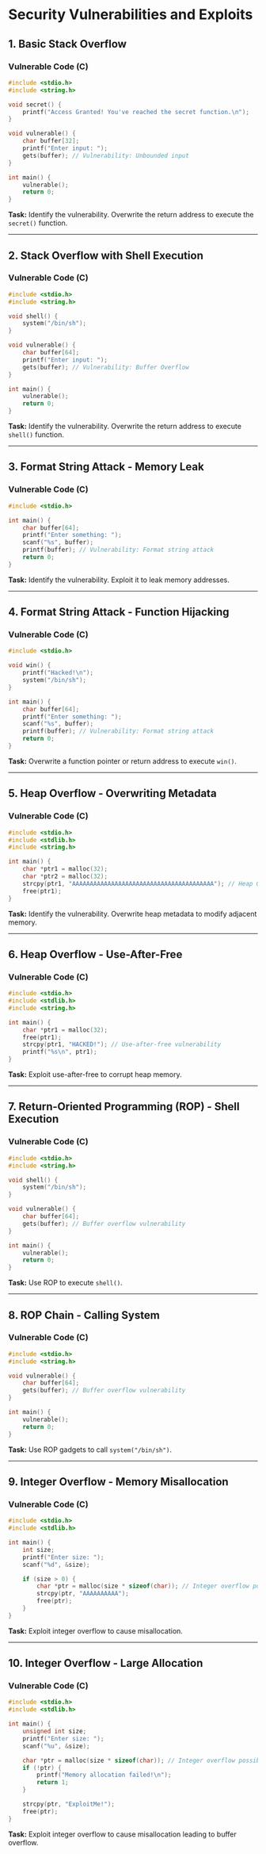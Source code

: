# Security Vulnerabilities and Exploits

## 1. Basic Stack Overflow

### Vulnerable Code (C)
```c
#include <stdio.h>
#include <string.h>

void secret() {
    printf("Access Granted! You've reached the secret function.\n");
}

void vulnerable() {
    char buffer[32];
    printf("Enter input: ");
    gets(buffer); // Vulnerability: Unbounded input
}

int main() {
    vulnerable();
    return 0;
}
```
**Task:** Identify the vulnerability. Overwrite the return address to execute the `secret()` function.

---

## 2. Stack Overflow with Shell Execution

### Vulnerable Code (C)
```c
#include <stdio.h>
#include <string.h>

void shell() {
    system("/bin/sh");
}

void vulnerable() {
    char buffer[64];
    printf("Enter input: ");
    gets(buffer); // Vulnerability: Buffer Overflow
}

int main() {
    vulnerable();
    return 0;
}
```
**Task:** Identify the vulnerability. Overwrite the return address to execute `shell()` function.

---

## 3. Format String Attack - Memory Leak

### Vulnerable Code (C)
```c
#include <stdio.h>

int main() {
    char buffer[64];
    printf("Enter something: ");
    scanf("%s", buffer);
    printf(buffer); // Vulnerability: Format string attack
    return 0;
}
```
**Task:** Identify the vulnerability. Exploit it to leak memory addresses.

---

## 4. Format String Attack - Function Hijacking

### Vulnerable Code (C)
```c
#include <stdio.h>

void win() {
    printf("Hacked!\n");
    system("/bin/sh");
}

int main() {
    char buffer[64];
    printf("Enter something: ");
    scanf("%s", buffer);
    printf(buffer); // Vulnerability: Format string attack
    return 0;
}
```
**Task:** Overwrite a function pointer or return address to execute `win()`.

---

## 5. Heap Overflow - Overwriting Metadata

### Vulnerable Code (C)
```c
#include <stdio.h>
#include <stdlib.h>
#include <string.h>

int main() {
    char *ptr1 = malloc(32);
    char *ptr2 = malloc(32);
    strcpy(ptr1, "AAAAAAAAAAAAAAAAAAAAAAAAAAAAAAAAAAAAAAAA"); // Heap Overflow
    free(ptr1);
}
```
**Task:** Identify the vulnerability. Overwrite heap metadata to modify adjacent memory.

---

## 6. Heap Overflow - Use-After-Free

### Vulnerable Code (C)
```c
#include <stdio.h>
#include <stdlib.h>
#include <string.h>

int main() {
    char *ptr1 = malloc(32);
    free(ptr1);
    strcpy(ptr1, "HACKED!"); // Use-after-free vulnerability
    printf("%s\n", ptr1);
}
```
**Task:** Exploit use-after-free to corrupt heap memory.

---

## 7. Return-Oriented Programming (ROP) - Shell Execution

### Vulnerable Code (C)
```c
#include <stdio.h>
#include <string.h>

void shell() {
    system("/bin/sh");
}

void vulnerable() {
    char buffer[64];
    gets(buffer); // Buffer overflow vulnerability
}

int main() {
    vulnerable();
    return 0;
}
```
**Task:** Use ROP to execute `shell()`.

---

## 8. ROP Chain - Calling System

### Vulnerable Code (C)
```c
#include <stdio.h>
#include <string.h>

void vulnerable() {
    char buffer[64];
    gets(buffer); // Buffer overflow vulnerability
}

int main() {
    vulnerable();
    return 0;
}
```
**Task:** Use ROP gadgets to call `system("/bin/sh")`.

---

## 9. Integer Overflow - Memory Misallocation

### Vulnerable Code (C)
```c
#include <stdio.h>
#include <stdlib.h>

int main() {
    int size;
    printf("Enter size: ");
    scanf("%d", &size);

    if (size > 0) {
        char *ptr = malloc(size * sizeof(char)); // Integer overflow possible
        strcpy(ptr, "AAAAAAAAAA");
        free(ptr);
    }
}
```
**Task:** Exploit integer overflow to cause misallocation.

---

## 10. Integer Overflow - Large Allocation

### Vulnerable Code (C)
```c
#include <stdio.h>
#include <stdlib.h>

int main() {
    unsigned int size;
    printf("Enter size: ");
    scanf("%u", &size);

    char *ptr = malloc(size * sizeof(char)); // Integer overflow possible
    if (!ptr) {
        printf("Memory allocation failed!\n");
        return 1;
    }

    strcpy(ptr, "ExploitMe!");
    free(ptr);
}
```
**Task:** Exploit integer overflow to cause misallocation leading to buffer overflow.

